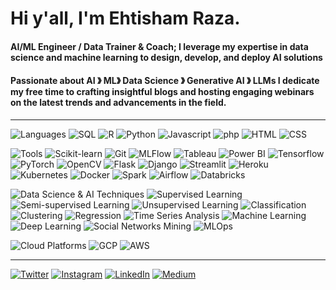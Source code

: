 # Hi y'all, I'm Ehtisham Raza.

#### AI/ML Engineer / Data Trainer & Coach; I leverage my expertise in data science and machine learning to design, develop, and deploy AI solutions 
#### Passionate about AI &#12299; ML&#12299; Data Science &#12299; Generative AI &#12299; LLMs I dedicate my free time to crafting insightful blogs and hosting engaging webinars on the latest trends and advancements in the field.

----

![Languages](https://img.shields.io/static/v1?label=&message=Languages:&color=606060&style=flat)
![SQL](https://img.shields.io/static/v1?logo=sql&label=&message=SQL&color=A9225C&logoColor=AAA&style=flat)
![R](https://img.shields.io/static/v1?logo=R&label=&message=R&color=A9225C&logoColor=AAA&style=flat)
![Python](https://img.shields.io/static/v1?logo=python&label=&message=Python&color=A9225C&logoColor=AAA&style=flat)
![Javascript](https://img.shields.io/static/v1?logo=JavaScript&label=&message=Javascript&color=A9225C&logoColor=AAA&style=flat)
![php](https://img.shields.io/static/v1?logo=php&label=&message=php&color=A9225C&logoColor=AAA&style=flat)
![HTML](https://img.shields.io/static/v1?logo=html5&label=&message=HTML&color=A9225C&logoColor=AAA&style=flat)
![CSS](https://img.shields.io/static/v1?logo=css3&label=&message=CSS&color=A9225C&logoColor=AAA&style=flat)
<br />

![Tools](https://img.shields.io/static/v1?label=&message=Tools:&color=606060&style=flat)
![Scikit-learn](https://img.shields.io/static/v1?logo=scikit-learn&label=&message=Scikit-learn&color=A9225C&logoColor=AAA&style=flat)
![Git](https://img.shields.io/static/v1?logo=git&label=&message=Git&color=A9225C&logoColor=AAA&style=flat)
![MLFlow](https://img.shields.io/static/v1?label=&message=MLFlow&color=A9225C&style=flat)
![Tableau](https://img.shields.io/static/v1?logo=tableau&label=&message=Tableau&color=A9225C&logoColor=AAA&style=flat)
![Power BI](https://img.shields.io/static/v1?logo=powerbi&label=&message=Power%20BI&color=A9225C&logoColor=AAA&style=flat)
![Tensorflow](https://img.shields.io/static/v1?logo=tensorflow&label=&message=Tensorflow&color=A9225C&logoColor=AAA&style=flat)
![PyTorch](https://img.shields.io/static/v1?logo=pytorch&label=&message=PyTorch&color=A9225C&logoColor=AAA&style=flat)
![OpenCV](https://img.shields.io/static/v1?logo=opencv&label=&message=Open-CV&color=A9225C&logoColor=AAA&style=flat)
![Flask](https://img.shields.io/static/v1?logo=flask&label=&message=Flask&color=A9225C&logoColor=AAA&style=flat)
![Django](https://img.shields.io/static/v1?logo=django&label=&message=Django&color=A9225C&logoColor=AAA&style=flat)
![Streamlit](https://img.shields.io/static/v1?logo=streamlit&label=&message=Streamlit&color=A9225C&logoColor=AAA&style=flat)
![Heroku](https://img.shields.io/static/v1?logo=heroku&label=&message=Heroku&color=A9225C&logoColor=AAA&style=flat)
![Kubernetes](https://img.shields.io/static/v1?logo=kubernetes&label=&message=Kubernetes&color=4A154B&logoColor=AAA&style=flat)
![Docker](https://img.shields.io/static/v1?logo=docker&label=&message=Docker&color=4A154B&logoColor=AAA&style=flat)
![Spark](https://img.shields.io/static/v1?logo=apache-spark&label=&message=Spark&color=4A154B&logoColor=AAA&style=flat)
![Airflow](https://img.shields.io/static/v1?logo=apache-airflow&label=&message=Airflow&color=4A154B&logoColor=AAA&style=flat)
![Databricks](https://img.shields.io/static/v1?logo=databricks&label=&message=Databricks&color=4A154B&logoColor=AAA&style=flat)
<br />

![Data Science & AI Techniques](https://img.shields.io/static/v1?label=&message=Data%20Science%20%26%20AI%20Techniques:&color=606060&style=flat)
![Supervised Learning](https://img.shields.io/static/v1?label=&message=Supervised%20Learning&color=2196F3&style=flat)
![Semi-supervised Learning](https://img.shields.io/static/v1?label=&message=Semi-supervised%20Learning&color=2196F3&style=flat)
![Unsupervised Learning](https://img.shields.io/static/v1?label=&message=Unsupervised%20Learning&color=2196F3&style=flat)
![Classification](https://img.shields.io/static/v1?label=&message=Classification&color=2196F3&style=flat)
![Clustering](https://img.shields.io/static/v1?label=&message=Clustering&color=2196F3&style=flat)
![Regression](https://img.shields.io/static/v1?label=&message=Regression&color=2196F3&style=flat)
![Time Series Analysis](https://img.shields.io/static/v1?label=&message=Time%20Series%20Analysis&color=2196F3&style=flat)
![Machine Learning](https://img.shields.io/static/v1?label=&message=Machine%20Learning&color=2196F3&style=flat)
![Deep Learning](https://img.shields.io/static/v1?label=&message=Deep%20Learning&color=2196F3&style=flat)
![Social Networks Mining](https://img.shields.io/static/v1?label=&message=Social%20Networks%20Mining&color=2196F3&style=flat)
![MLOps](https://img.shields.io/static/v1?label=&message=MLOps&color=2196F3&style=flat)
<br />

![Cloud Platforms](https://img.shields.io/static/v1?label=&message=Cloud%20Platforms:&color=606060&style=flat)
![GCP](https://img.shields.io/static/v1?logo=google-cloud&label=&message=GCP&color=4285F4&logoColor=AAA&style=flat)
![AWS](https://img.shields.io/static/v1?logo=amazon-aws&label=&message=AWS&color=232F3E&logoColor=AAA&style=flat)

----

[![Twitter](https://img.shields.io/static/v1?label=&message=Twitter&color=1DA1F2&logo=twitter&logoColor=AAA&style=flat)](https://twitter.com/Ehtisha7028418)
[![Instagram](https://img.shields.io/static/v1?label=&message=Instagram&color=E4405F&logo=instagram&logoColor=AAA&style=flat)](https://www.instagram.com/shan_codes/)
[![LinkedIn](https://img.shields.io/static/v1?label=&message=LinkedIn&color=0077B5&logo=linkedin&logoColor=AAA&style=flat)](https://www.linkedin.com/in/ehtisham-raza-0a5479163/)
[![Medium](https://img.shields.io/static/v1?label=&message=Medium&color=000000&logo=medium&logoColor=AAA&style=flat)](https://medium.com/@raza.shan83)



